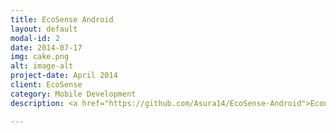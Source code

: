 ```yaml
---
title: EcoSense Android
layout: default
modal-id: 2
date: 2014-07-17
img: cake.png
alt: image-alt
project-date: April 2014
client: EcoSense
category: Mobile Development
description: <a href="https://github.com/Asura14/EcoSense-Android">Econsense</a> is a social platform oriented towards environmental issues, with the intent of alarming people and fixing these same projects. The app works alongside the website using it's API to post location based posts, view your wall and read other posts. The main porpuse of the app is the location based post called "Issue" that shares your current location, allows you to upload a photo and a small text aleting for a specific ecological issue in the area.

---
```

